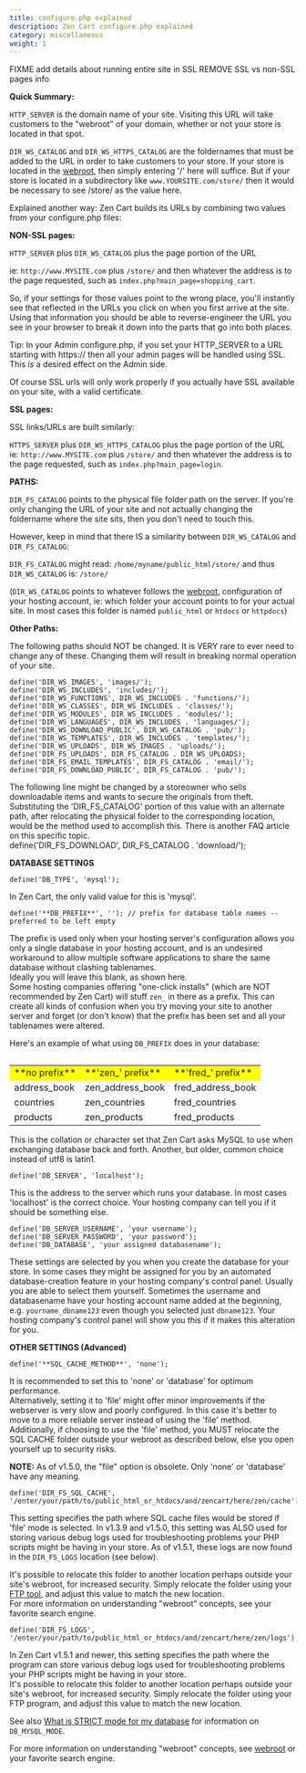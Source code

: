 ```yaml
---
title: configure.php explained 
description: Zen Cart configure.php explained 
category: miscellaneous
weight: 1 
---
```


FIXME add details about running entire site in SSL
REMOVE SSL vs non-SSL pages info 

**Quick Summary:**

`HTTP_SERVER` is the domain name of your site. Visiting this URL will take customers to the "webroot" of your domain, whether or not your store is located in that spot.  

`DIR_WS_CATALOG` and `DIR_WS_HTTPS_CATALOG` are the foldernames that must be added to the URL in order to take customers to your store. If your store is located in the 
 [webroot](/user/first_steps/how_do_i_install#what-is-my-webroot), 
then simply entering '/' here will suffice. But if your store is located in a subdirectory like `www.YOURSITE.com/store/` then it would be necessary to see /store/ as the value here.  

Explained another way: Zen Cart builds its URLs by combining two values from your configure.php files:  

**NON-SSL pages:**

`HTTP_SERVER` plus `DIR_WS_CATALOG` plus the page portion of the URL  

ie: `http://www.MYSITE.com` plus `/store/` and then whatever the address is to the page requested, such as `index.php?main_page=shopping_cart`.

So, if your settings for those values point to the wrong place, you'll instantly see that reflected in the URLs you click on when you first arrive at the site. Using that information you should be able to reverse-engineer the URL you see in your browser to break it down into the parts that go into both places.  
  
Tip: In your Admin configure.php, if you set your HTTP_SERVER to a URL starting with https:// then all your admin pages will be handled using SSL. This *is* a desired effect on the Admin side.  

Of course SSL urls will only work properly if you actually have SSL available on your site, with a valid certificate.

**SSL pages:**  

SSL links/URLs are built similarly:  

`HTTPS_SERVER` plus `DIR_WS_HTTPS_CATALOG` plus the page portion of the URL  
ie: `http://www.MYSITE.com` plus `/store/` and then whatever the address is to the page requested, such as `index.php?main_page=login`.

**PATHS:**  

`DIR_FS_CATALOG` points to the physical file folder path on the server. If you're only changing the URL of your site and not actually changing the foldername where the site sits, then you don't need to touch this.  

However, keep in mind that there IS a similarity between `DIR_WS_CATALOG` and `DIR_FS_CATALOG`:  

`DIR_FS_CATALOG` might read: `/home/myname/public_html/store/` 
and thus `DIR_WS_CATALOG` is: `/store/`

(`DIR_WS_CATALOG` points to whatever follows the 
[webroot](/user/first_steps/how_do_i_install#what-is-my-webroot), 
configuration of your hosting account, ie: which folder your account points to for your actual site.  In most cases this folder is named `public_html` or `htdocs` or `httpdocs`)  

**Other Paths:**

The following paths should NOT be changed. It is VERY rare to ever need to change any of these. Changing them will result in breaking normal operation of your site.  
```
define('DIR_WS_IMAGES', 'images/');  
define('DIR_WS_INCLUDES', 'includes/');  
define('DIR_WS_FUNCTIONS', DIR_WS_INCLUDES . 'functions/');  
define('DIR_WS_CLASSES', DIR_WS_INCLUDES . 'classes/');  
define('DIR_WS_MODULES', DIR_WS_INCLUDES . 'modules/');  
define('DIR_WS_LANGUAGES', DIR_WS_INCLUDES . 'languages/');  
define('DIR_WS_DOWNLOAD_PUBLIC', DIR_WS_CATALOG . 'pub/');  
define('DIR_WS_TEMPLATES', DIR_WS_INCLUDES . 'templates/');  
define('DIR_WS_UPLOADS', DIR_WS_IMAGES . 'uploads/');  
define('DIR_FS_UPLOADS', DIR_FS_CATALOG . DIR_WS_UPLOADS);  
define('DIR_FS_EMAIL_TEMPLATES', DIR_FS_CATALOG . 'email/');  
define('DIR_FS_DOWNLOAD_PUBLIC', DIR_FS_CATALOG . 'pub/');  
```

The following line might be changed by a storeowner who sells downloadable items and wants to secure the originals from theft. Substituting the 'DIR_FS_CATALOG' portion of this value with an alternate path, after relocating the physical folder to the corresponding location, would be the method used to accomplish this. There is another FAQ article on this specific topic.  
define('DIR_FS_DOWNLOAD', DIR_FS_CATALOG . 'download/');  

**DATABASE SETTINGS**  
```
define('DB_TYPE', 'mysql');  
```
In Zen Cart, the only valid value for this is 'mysql'.  

```
define('**DB_PREFIX**', ''); // prefix for database table names -- preferred to be left empty  
```
The prefix is used only when your hosting server's configuration allows you only a single database in your hosting account, and is an undesired workaround to allow multiple software applications to share the same database without clashing tablenames.  
Ideally you will leave this blank, as shown here.  
Some hosting companies offering "one-click installs" (which are NOT recommended by Zen Cart) will stuff `zen_` in there as a prefix. This can create all kinds of confusion when you try moving your site to another server and forget (or don't know) that the prefix has been set and all your tablenames were altered.  

Here's an example of what using `DB_PREFIX` does in your database:  

<table width="400" align="left" class="cms_table">

<tbody>

<tr valign="top" class="cms_table_tr" style="background-color: yellow">

<td class="cms_table_td">**no prefix**</td>

<td class="cms_table_td">**'zen_' prefix**</td>

<td class="cms_table_td">**'fred_' prefix**</td>

</tr>

<tr valign="top" class="cms_table_tr">

<td class="cms_table_td">address_book</td>

<td class="cms_table_td">zen_address_book</td>

<td class="cms_table_td">fred_address_book</td>

</tr>

<tr valign="top" class="cms_table_tr">

<td class="cms_table_td">countries</td>

<td class="cms_table_td">zen_countries</td>

<td class="cms_table_td">fred_countries</td>

</tr>

<tr valign="top" class="cms_table_tr">

<td class="cms_table_td">products</td>

<td class="cms_table_td">zen_products</td>

<td class="cms_table_td">fred_products</td>

</tr>

</tbody>

</table>


```
define('DB_CHARSET', 'utf8');  
```

This is the collation or character set that Zen Cart asks MySQL to use when exchanging database back and forth. Another, but older, common choice instead of utf8 is latin1.  

```
define('DB_SERVER', 'localhost');  
```

This is the address to the server which runs your database. In most cases 'localhost' is the correct choice. Your hosting company can tell you if it should be something else.  

```
define('DB_SERVER_USERNAME', 'your username');  
define('DB_SERVER_PASSWORD', 'your password');  
define('DB_DATABASE', 'your assigned databasename');  
```

These settings are selected by you when you create the database for your store. In some cases they might be assigned for you by an automated database-creation feature in your hosting company's control panel. Usually you are able to select them yourself. Sometimes the username and databasename have your hosting account name added at the beginning, e.g. `yourname_dbname123` even though you selected just `dbname123`. Your hosting company's control panel will show you this if it makes this alteration for you.  

**OTHER SETTINGS (Advanced)**  

```
define('**SQL_CACHE_METHOD**', 'none');  
```
It is recommended to set this to 'none' or 'database' for optimum performance.  
Alternatively, setting it to 'file' might offer minor improvements if the webserver is very slow and poorly configured. In this case it's better to move to a more reliable server instead of using the 'file' method.  
Additionally, if choosing to use the 'file' method, you MUST relocate the SQL CACHE folder outside your webroot as described below, else you open yourself up to security risks.  

**NOTE:** As of v1.5.0, the "file" option is obsolete. Only 'none' or 'database' have any meaning.  

```
define('DIR_FS_SQL_CACHE', '/enter/your/path/to/public_html_or_htdocs/and/zencart/here/zen/cache');  
```

This setting specifies the path where SQL cache files would be stored if 'file' mode is selected. In v1.3.9 and v1.5.0, this setting was ALSO used for storing various debug logs used for troubleshooting problems your PHP scripts might be having in your store. As of v1.5.1, these logs are now found in the `DIR_FS_LOGS` location (see below).  

It's possible to relocate this folder to another location perhaps outside your site's webroot, for increased security. Simply relocate the folder using your [FTP tool](/user/first_steps/useful_tools/#ftp-tools), and adjust this value to match the new location.  
For more information on understanding "webroot" concepts, see your favorite search engine.  

```
define('DIR_FS_LOGS', '/enter/your/path/to/public_html_or_htdocs/and/zencart/here/zen/logs');  
```

In Zen Cart v1.5.1 and newer, this setting specifies the path where the program can store various debug logs used for troubleshooting problems your PHP scripts might be having in your store.  
It's possible to relocate this folder to another location perhaps outside your site's webroot, for increased security. Simply relocate the folder using your FTP program, and adjust this value to match the new location.  

See also [What is STRICT mode for my database](/user/troubleshooting/db_strict_mode) for information on `DB_MYSQL_MODE`. 

For more information on understanding "webroot" concepts, see 
[webroot](/user/first_steps/how_do_i_install#what-is-my-webroot) or 
your favorite search engine.

